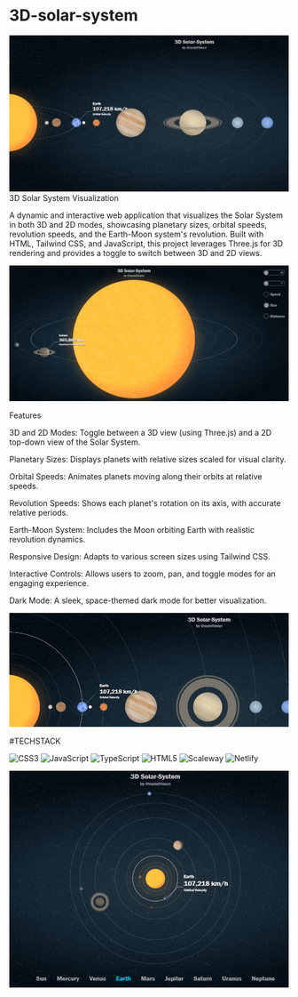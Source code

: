 # 3D-solar-system 
<div align="center">
  <img src="Capture83.PNG" alt="DevOpsShack Banner">
</div>
3D Solar System Visualization

A dynamic and interactive web application that visualizes the Solar System in both 3D and 2D modes, showcasing planetary sizes, orbital speeds, revolution speeds, and the Earth-Moon system's revolution. Built with HTML, Tailwind CSS, and JavaScript, this project leverages Three.js for 3D rendering and provides a toggle to switch between 3D and 2D views.

<div align="center">
  <img src="Capture82.PNG" alt="DevOpsShack Banner">
</div>

Features

3D and 2D Modes: Toggle between a 3D view (using Three.js) and a 2D top-down view of the Solar System.

Planetary Sizes: Displays planets with relative sizes scaled for visual clarity.

Orbital Speeds: Animates planets moving along their orbits at relative speeds.

Revolution Speeds: Shows each planet's rotation on its axis, with accurate relative periods.

Earth-Moon System: Includes the Moon orbiting Earth with realistic revolution dynamics.

Responsive Design: Adapts to various screen sizes using Tailwind CSS.

Interactive Controls: Allows users to zoom, pan, and toggle modes for an engaging experience.

Dark Mode: A sleek, space-themed dark mode for better visualization.
<div align="center">
  <img src="Capture85.PNG" alt="DevOpsShack Banner">
</div>

#TECHSTACK

![CSS3](https://img.shields.io/badge/css3-%231572B6.svg?style=for-the-badge&logo=css3&logoColor=white)  ![JavaScript](https://img.shields.io/badge/javascript-%23323330.svg?style=for-the-badge&logo=javascript&logoColor=%23F7DF1E) ![TypeScript](https://img.shields.io/badge/typescript-%23007ACC.svg?style=for-the-badge&logo=typescript&logoColor=white) ![HTML5](https://img.shields.io/badge/html5-%23E34F26.svg?style=for-the-badge&logo=html5&logoColor=white) ![Scaleway](https://img.shields.io/badge/SCALEWAY-%234f0599.svg?style=for-the-badge&logo=scaleway&logoColor=white) ![Netlify](https://img.shields.io/badge/netlify-%23000000.svg?style=for-the-badge&logo=netlify&logoColor=#00C7B7) 
<div align="center">
  <img src="Capture84.PNG" alt="DevOpsShack Banner">
</div>
